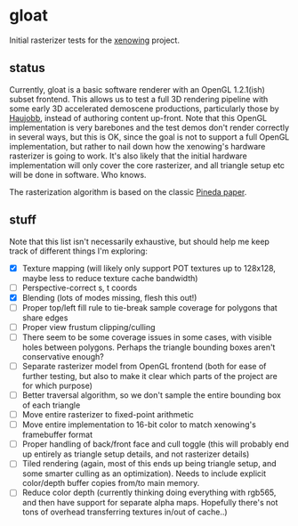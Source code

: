 # gloat

Initial rasterizer tests for the [xenowing](https://github.com/yupferris/xenowing/) project.

## status

Currently, gloat is a basic software renderer with an OpenGL 1.2.1(ish) subset frontend. This allows us to test a full 3D rendering pipeline with some early 3D accelerated demoscene productions, particularly those by [Haujobb](https://www.pouet.net/groups.php?which=31), instead of authoring content up-front. Note that this OpenGL implementation is very barebones and the test demos don't render correctly in several ways, but this is OK, since the goal is not to support a full OpenGL implementation, but rather to nail down how the xenowing's hardware rasterizer is going to work. It's also likely that the initial hardware implementation will only cover the core rasterizer, and all triangle setup etc will be done in software. Who knows.

The rasterization algorithm is based on the classic [Pineda paper](https://www.cs.drexel.edu/~david/Classes/Papers/comp175-06-pineda.pdf).

## stuff

Note that this list isn't necessarily exhaustive, but should help me keep track of different things I'm exploring:

- [x] Texture mapping (will likely only support POT textures up to 128x128, maybe less to reduce texture cache bandwidth)
- [ ] Perspective-correct s, t coords
- [x] Blending (lots of modes missing, flesh this out!)
- [ ] Proper top/left fill rule to tie-break sample coverage for polygons that share edges
- [ ] Proper view frustum clipping/culling
- [ ] There seem to be some coverage issues in some cases, with visible holes between polygons. Perhaps the triangle bounding boxes aren't conservative enough?
- [ ] Separate rasterizer model from OpenGL frontend (both for ease of further testing, but also to make it clear which parts of the project are for which purpose)
- [ ] Better traversal algorithm, so we don't sample the entire bounding box of each triangle
- [ ] Move entire rasterizer to fixed-point arithmetic
- [ ] Move entire implementation to 16-bit color to match xenowing's framebuffer format
- [ ] Proper handling of back/front face and cull toggle (this will probably end up entirely as triangle setup details, and not rasterizer details)
- [ ] Tiled rendering (again, most of this ends up being triangle setup, and some smarter culling as an optimization). Needs to include explicit color/depth buffer copies from/to main memory.
- [ ] Reduce color depth (currently thinking doing everything with rgb565, and then have support for separate alpha maps. Hopefully there's not tons of overhead transferring textures in/out of cache..)
